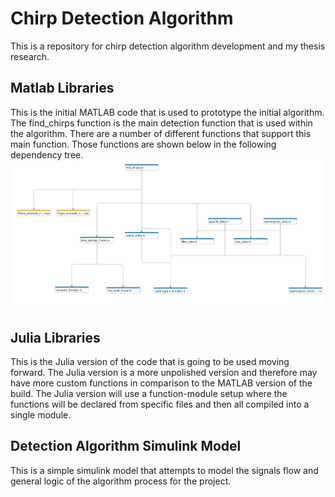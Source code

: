 # Chirp Detection Algorithm
This is a repository for chirp detection algorithm development and my thesis research.

## Matlab Libraries
This is the initial MATLAB code that is used to prototype the initial algorithm. The find_chirps function is the main detection function that is used within the algorithm. There are a number of different functions that support this main function. Those functions are shown below in the following dependency tree.
![Alt text](image.png)

## Julia Libraries
This is the Julia version of the code that is going to be used moving forward. The Julia version is a more unpolished version and therefore may have more custom functions in comparison to the MATLAB version of the build. The Julia version will use a function-module setup where the functions will be declared from specific files and then all compiled into a single module.

## Detection Algorithm Simulink Model
This is a simple simulink model that attempts to model the signals flow and general logic of the algorithm process for the project. 